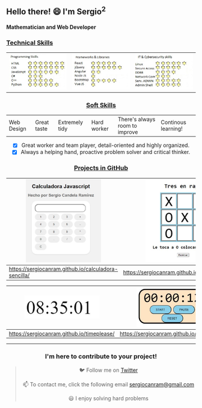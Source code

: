  ## Hello there! 😄 I'm Sergio<sup>2</sup>

 #### Mathematician and Web Developer 

 ### <u> Technical Skills </u>

<table>
  <tr>
    <td><img src="skills1.jpg" alt="probando"></td>
    <td><img src="skills2.jpg" alt="probando"></td>
    <td><img src="skills3.jpg" alt="probando"></td>
  </tr>
</table>

<center>
 
 ### <u> Soft Skills </u>
 <table>
  <tr>   
    <td>    
Web Design
   <td>
Great taste
   <td>
Extremely tidy
    <td>    
Hard worker
   <td>
There's always room to improve 
   <td>
Continous learning! 
   </tr>
</table>


- [x] Great worker and team player, detail-oriented and highly organized.
- [x] Always a helping hand, proactive problem solver and critical thinker.

 ### <u> Projects in GitHub </u>

| <img width="200" src="02-SimpleCalculator.JPG"> |   <img width="200" src="03-SimpleTicTacToe.JPG">   |  <img width="200" src="04-Snakey.jpg">| 
|--------------|--------------|--------------|
| https://sergiocanram.github.io/calculadora-sencilla/|  https://sergiocanram.github.io/tictactoe3enraya/| |  https://sergiocanram.github.io/snakey/|

|  <img width="200" src="00-SimpleWatch.JPG"> |   <img width="200" src="01-SimpleTimer.JPG">   |
|--------------|--------------|
| https://sergiocanram.github.io/timeplease/| https://sergiocanram.github.io/simpleTimer/|








 


---  
 ### I'm here to contribute to your project!


> 🐦 Follow me on [Twitter](https://twitter.com/SergioCanRam)
> 
> 📫 To contact me, click the following email <sergiocanram@gmail.com>
>
> 😃 I enjoy solving hard problems


